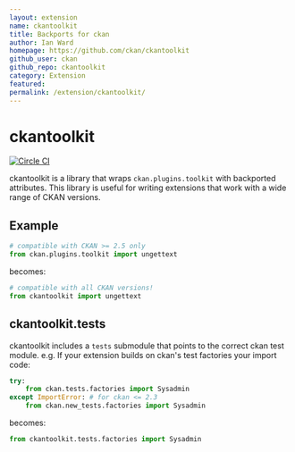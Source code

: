 ```yaml
---
layout: extension
name: ckantoolkit
title: Backports for ckan
author: Ian Ward
homepage: https://github.com/ckan/ckantoolkit
github_user: ckan
github_repo: ckantoolkit
category: Extension
featured: 
permalink: /extension/ckantoolkit/
---
```



# ckantoolkit

[![Circle CI](https://circleci.com/gh/ckan/ckantoolkit.svg?style=svg)](https://circleci.com/gh/ckan/ckantoolkit)

ckantoolkit is a library that wraps `ckan.plugins.toolkit` with backported
attributes. This library is useful for writing extensions that work with
a wide range of CKAN versions.

## Example

```python
# compatible with CKAN >= 2.5 only
from ckan.plugins.toolkit import ungettext
```

becomes:

```python
# compatible with all CKAN versions!
from ckantoolkit import ungettext
```

## ckantoolkit.tests

ckantoolkit includes a `tests` submodule that points to the correct
ckan test module. e.g. If your extension builds on ckan's test factories
your import code:

```python
try:
    from ckan.tests.factories import Sysadmin
except ImportError: # for ckan <= 2.3
    from ckan.new_tests.factories import Sysadmin
```

becomes:

```python
from ckantoolkit.tests.factories import Sysadmin
```

